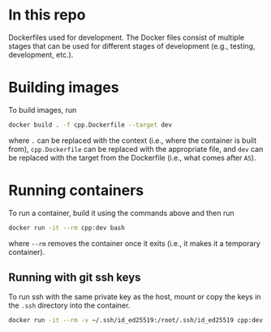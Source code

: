# In this repo
Dockerfiles used for development.
The Docker files consist of multiple stages that can be used for different stages of development (e.g., testing, development, etc.).

# Building images
To build images, run
```bash
docker build . -f cpp.Dockerfile --target dev
```
where `.` can be replaced with the context (i.e., where the container is built from), `cpp.Dockerfile` can be replaced with the appropriate file, and `dev` can be replaced with the target from the Dockerfile (i.e., what comes after `AS`).

# Running containers
To run a container, build it using the commands above and then run
```bash
docker run -it --rm cpp:dev bash
```
where `--rm` removes the container once it exits (i.e., it makes it a temporary container).

## Running with git ssh keys
To run ssh with the same private key as the host, mount or copy the keys in the `.ssh` directory into the container.
```bash
docker run -it --rm -v ~/.ssh/id_ed25519:/root/.ssh/id_ed25519 cpp:dev bash
```
